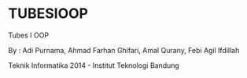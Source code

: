 # TUBESIOOP
Tubes I OOP

By : 
Adi Purnama,
Ahmad Farhan Ghifari,
Amal Qurany,
Febi Agil Ifdillah

Teknik Informatika 2014 - Institut Teknologi Bandung
      
